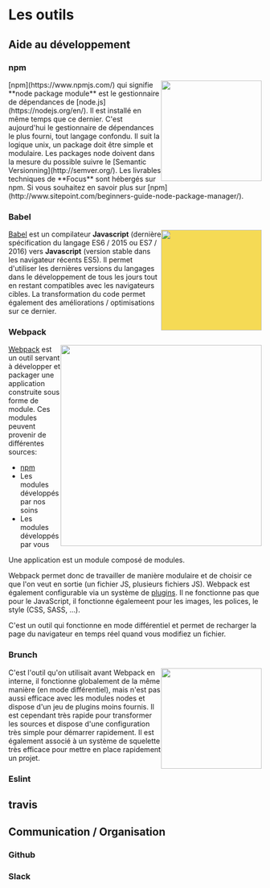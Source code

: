 # Les outils

## Aide au développement

### npm
<img src="https://www.npmjs.com/static/images/npm-logo.svg" width="200" style='float:right' />
[npm](https://www.npmjs.com/) qui signifie **node package module** est le gestionnaire de dépendances de [node.js](https://nodejs.org/en/). Il est installé en même temps que ce dernier. C'est aujourd'hui le gestionnaire de dépendances le plus fourni, tout langage confondu. Il suit la logique unix, un package doit être simple et modulaire. Les packages node doivent dans la mesure du possible suivre le [Semantic Versionning](http://semver.org/). Les livrables techniques de **Focus** sont hébergés sur npm. Si vous souhaitez en savoir plus sur [npm](http://www.sitepoint.com/beginners-guide-node-package-manager/).


### Babel

<img src="https://babeljs.io/images/logo.svg" width="200" style='float:right; background-color:#f5da55' />

[Babel](https://babeljs.io/) est un compilateur **Javascript** (dernière spécification du langage ES6 / 2015 ou ES7 / 2016) vers **Javascript** (version stable dans les navigateur récents ES5). Il permet d'utiliser les dernières versions du langages dans le développement de tous les jours tout en restant compatibles avec les navigateurs cibles. La transformation du code permet également des améliorations / optimisations sur ce dernier.

### Webpack

<img src="https://webpack.github.io/assets/what-is-webpack.png" width="400" style='float:right' />

[Webpack](https://webpack.github.io/) est un outil servant à développer et packager une application construite sous forme de module. Ces modules peuvent provenir de différentes sources:
- [npm](https://www.npmjs.com/)
- Les modules développés par nos soins
- Les modules développés par vous

Une application est un module composé de modules.

Webpack permet donc de travailler de manière modulaire et de choisir ce que l'on veut en sortie (un fichier JS, plusieurs fichiers JS).
Webpack est également configurable via un système de [plugins](http://webpack.github.io/docs/). Il ne fonctionne pas que pour le JavaScript, il fonctionne égalemeent pour les images, les polices, le style (CSS, SASS, ...).

C'est un outil qui fonctionne en mode différentiel et permet de recharger la page du navigateur en temps réel quand vous modifiez un fichier.

### Brunch

<img src="https://camo.githubusercontent.com/56a4708402855f3c8dc2aff7f4123039a1d12ff0/687474703a2f2f6272756e63682e696f2f696d616765732f7376672f706e672f6272756e63682d6c6f676f2d6e61706b696e2e706e67" width="200" style='float:right' />
C'est l'outil qu'on utilisait avant Webpack en interne, il fonctionne globalement de la même manière (en mode différentiel), mais n'est pas aussi efficace avec les modules nodes et dispose d'un jeu de plugins moins fournis.
Il est cependant très rapide pour transformer les sources et dispose d'une configuration très simple pour démarrer rapidement. Il est également associé à un système de squelette très efficace pour mettre en place rapidement un projet.

### Eslint

## travis

## Communication / Organisation

### Github

### Slack
